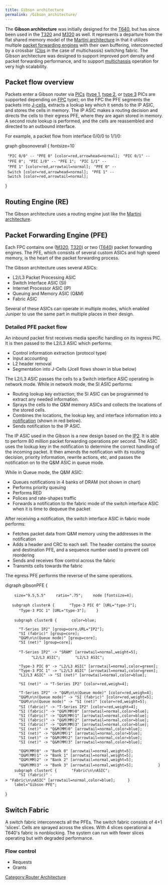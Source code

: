 ```yaml
---
title: Gibson architecture
permalink: /Gibson_architecture/
---
```


The **Gibson architecture** was initially designed for the [T640](/T640 "wikilink"), but has since been used in the [T320](/T320 "wikilink") and [M320](/M320 "wikilink") as well. It represents a departure from the flat shared memory model of the [Martini architecture](/Martini_architecture "wikilink") in that it utilizes multiple [packet forwarding engines](/PFE "wikilink") with their own buffering, interconnected by a crossbar ([Clos](/Clos "wikilink") in the case of multichassis) switching fabric. The Gibson architecture was designed to support improved port density and packet forwarding performance, and to support [multichassis](/TX_Matrix "wikilink") operation for very high scalability.

Packet flow overview
--------------------

Packets enter a Gibson router via [PICs](/PIC "wikilink") ([type 1](/type_1 "wikilink"), [type 2](/type_2 "wikilink"), or [type 3](/type_3 "wikilink") PICs are supported depending on [FPC](/FPC "wikilink") type); on the FPC the PFE segments the packets into [J-cells](/J-cell "wikilink"), extracts a lookup key which it sends to the IP ASIC, and stores the cells in memory. The IP ASIC makes a routing decision and directs the cells to their egress PFE, where they are again stored in memory. A second route lookup is performed, and the cells are reassembled and directed to an outbound interface.

For example, a packet flow from interface 0/0/0 to 1/1/0:

<graphviz> graph gibsonoverall { fontsize=10

` "PIC 0/0" -- "PFE 0" [color=red,arrowhead=normal];`
` "PIC 0/1" -- "PFE 0";`
` "PIC 1/0" -- "PFE 1";`
` "PIC 1/1" -- "PFE 1" [color=red,arrowtail=normal];`
` "PFE 0" -- Switch [color=red,arrowhead=normal];`
` "PFE 1" -- Switch [color=red,arrowtail=normal];`

} </graphviz>

Routing Engine (RE)
-------------------

The Gibson architecture uses a routing engine just like the [Martini architecture](/Martini_architecture "wikilink").

Packet Forwarding Engine (PFE)
------------------------------

Each FPC contains one ([M320](/M320 "wikilink"), [T320](/T320 "wikilink")) or two ([T640](/T640 "wikilink")) packet forwarding engines. The PFE, which consists of several custom ASICs and high speed memory, is the heart of the packet forwarding process.

The Gibson architecture uses several ASICs:

-   L2/L3 Packet Processing ASIC
-   Switch Interface ASIC (SI)
-   Internet Processor ASIC (IP)
-   Queuing and Memory ASIC (Q&M)
-   Fabric ASIC

Several of these ASICs can operate in multiple modes, which enabled Juniper to use the same part in multiple places in their design.

### Detailed PFE packet flow

An inbound packet first receives media specific handling on its ingress PIC. It is then passed to the L2/L3 ASIC which performs:

-   Control information extraction (protocol type)
-   Input accounting
-   L2 header removal
-   Segmentation into J-Cells (Jcell flows shown in blue below)

The L2/L3 ASIC passes the cells to a Switch interface ASIC operating in network mode. While in network mode, the SI ASIC performs:

-   Routing lookup key extraction; the SI ASIC can be programmed to extract any needed information.
-   Sprays the cells to the Q&M memory ASICs and collects the locations of the stored cells.
-   Combines the locations, the lookup key, and interface information into a [notification](/notification "wikilink") (shown in red below).
-   Sends notification to the IP ASIC.

The IP ASIC used in the Gibson is a new design based on the [IP2](/IP2 "wikilink"). It is able to perform 80 million packet forwarding operations per second. The ASIC uses the lookup key in the notification to determine the correct handling of the incoming packet. It then amends the notification with its routing decision, priority information, rewrite actions, etc, and passes the notification on to the Q&M ASIC in queue mode.

While in Queue mode, the Q&M ASIC:

-   Queues notifications in 4 banks of DRAM (not shown in chart)
-   Performs priority queuing
-   Performs RED
-   Polices and rate-shapes traffic
-   Forwards a notification to the fabric mode of the switch interface ASIC when it is time to dequeue the packet

After receiving a notification, the switch interface ASIC in fabric mode performs:

-   Fetches packet data from Q&M memory using the addresses in the notification
-   Adds a header and CRC to each sell. The header contains the source and destination PFE, and a sequence number used to prevent cell reordering
-   Sends and receives flow control across the fabric
-   Transmits cells towards the fabric

The egress PFE performs the reverse of the same operations.

<graphviz> digraph gibsonPFE {

`    size="9.5,5.5"`
`    ratio=".75";`
`    node [fontsize=4];`

`   subgraph clusterA {`
`      "Type-3 PIC 0" [URL="type-3"];`
`      "Type-3 PIC 1" [URL="type-3"];`
`    }`

`    subgraph clusterB {`
`      color=blue;`

`      "T-Series IP2" [group=core,URL="IP2"];`
`      "SI (fabric)" [group=core];`
`      "Q&M\n\n(Queue mode)" [group=core];`
`      "SI (net)" [group=core];`

`      "T-Series IP2" -> "SRAM" [arrowtail=normal,weight=5];`
`       `
`     `
`      "L2/L3 ASIC";`
`      "L2/L3 ASIC";`

`      "Type-3 PIC 0" -> "L2/L3 ASIC" [arrowtail=normal,color=green];`
`      "Type-3 PIC 1" -> "L2/L3 ASIC" [arrowtail=normal,color=green];`
`      "L2/L3 ASIC" -> "SI (net)" [arrowtail=normal,color=blue];`

`      "SI (net)" -> "T-Series IP2" [color=red,weigh=4];`

`      "T-Series IP2" -> "Q&M\n\n(Queue mode)" [color=red,weigh=4];`
`      "Q&M\n\n(Queue mode)" -> "SI (fabric)" [color=red,weight=5];`
`      "Q&M\n\n(Queue mode)" -> "SI (net)" [color=red,weight=5];`
`      "SI (fabric)" -> "T-Series IP2" [color=red,weight=4];`
`  `
`      "SI (fabric)" -> "Q&M(MM)0" [arrowtail=normal,color=blue];`
`      "SI (fabric)" -> "Q&M(MM)1" [arrowtail=normal,color=blue];`
`      "SI (fabric)" -> "Q&M(MM)2" [arrowtail=normal,color=blue];`
`      "SI (fabric)" -> "Q&M(MM)3" [arrowtail=normal,color=blue];`
`      "SI (net)" -> "Q&M(MM)0" [arrowtail=normal,color=blue];`
`      "SI (net)" -> "Q&M(MM)1" [arrowtail=normal,color=blue];`
`      "SI (net)" -> "Q&M(MM)2" [arrowtail=normal,color=blue];`
`      "SI (net)" -> "Q&M(MM)3" [arrowtail=normal,color=blue];`

`      "Q&M(MM)0" -> "Bank 0" [arrowtail=normal,weight=5];`
`      "Q&M(MM)1" -> "Bank 1" [arrowtail=normal,weight=5];`
`      "Q&M(MM)2" -> "Bank 2" [arrowtail=normal,weight=5];`
`      "Q&M(MM)3" -> "Bank 3" [arrowtail=normal,weight=5];`
`      `
`    }`
`    subgraph clusterC {`
`      "Fabric\n\nASIC";`
`      `
`      "SI (fabric)" -> "Fabric\n\nASIC" [arrowtail=normal,color=blue]; `
`    }`
`    label="Gibson PFE";`

} </graphviz>

Switch Fabric
-------------

A switch fabric interconnects all the PFEs. The switch fabric consists of 4+1 'slices'. Cells are sprayed across the slices. With 4 slices operational a T640's fabric is nonblocking. The system can run with fewer slices operating but with degraded performance.

### Flow control

-   Requests
-   Grants

[Category:Router Architecture](/Category:Router_Architecture "wikilink")